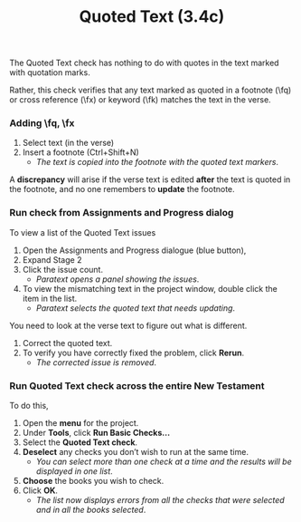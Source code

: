 ﻿---
title: Quoted Text (3.4c)
---
The Quoted Text check has nothing to do with quotes in the text marked with quotation marks.

Rather, this check verifies that any text marked as quoted in a footnote (\\fq) or cross reference (\\fx) or keyword (\\fk) matches the text in the verse.

### Adding \\fq, \\fx

1.  Select text (in the verse)
1.  Insert a footnote (Ctrl+Shift+N)  
    -  *The text is copied into the footnote with the quoted text markers*.

A **discrepancy** will arise if the verse text is edited **after** the text is quoted in the footnote, and no one remembers to **update** the footnote.

### Run check from Assignments and Progress dialog

To view a list of the Quoted Text issues
1.  Open the Assignments and Progress dialogue (blue button), 
1.  Expand Stage 2
1.  Click the issue count.  
    -  *Paratext opens a panel showing the issues*.
1.  To view the mismatching text in the project window, double click the item in the list.  
    -  *Paratext selects the quoted text that needs updating*.

You need to look at the verse text to figure out what is different.
1.  Correct the quoted text.
1.  To verify you have correctly fixed the problem, click **Rerun**.  
    -  *The corrected issue is removed*.

### Run Quoted Text check across the entire New Testament

To do this,

1.  Open the **menu** for the project.
1.  Under **Tools**, click **Run Basic Checks…**
1.  Select the **Quoted Text check**.
1.  **Deselect** any checks you don’t wish to run at the same time.  
    -  *You can select more than one check at a time and the results will be displayed in one list*.
1.  **Choose** the books you wish to check.
1.  Click **OK**.  
    -  *The list now displays errors from all the checks that were selected and in all the books selected*.

